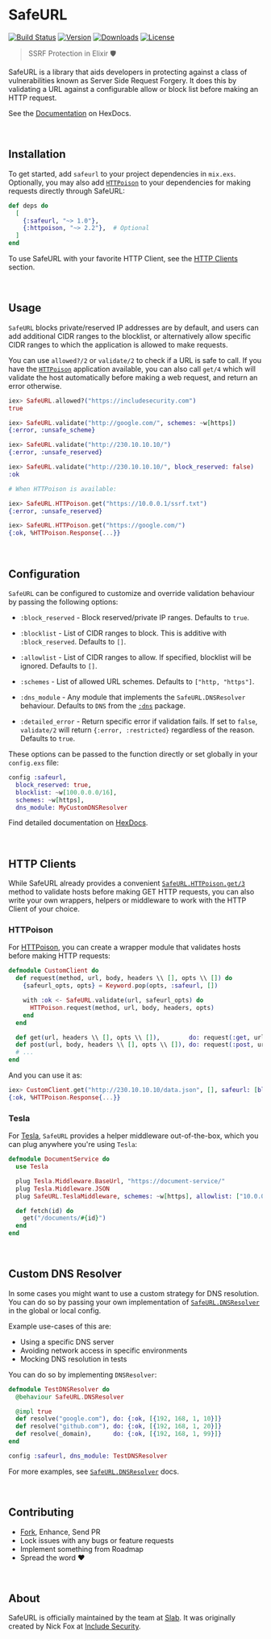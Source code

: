 # SafeURL

[![Build Status][badge-github]][github-build]
[![Version][badge-version]][hexpm]
[![Downloads][badge-downloads]][hexpm]
[![License][badge-license]][github-license]

> SSRF Protection in Elixir 🛡️

SafeURL is a library that aids developers in protecting against a class of vulnerabilities
known as Server Side Request Forgery. It does this by validating a URL against a configurable
allow or block list before making an HTTP request.

See the [Documentation][docs] on HexDocs.

<br>

## Installation

To get started, add `safeurl` to your project dependencies in `mix.exs`. Optionally, you may
also add [`HTTPoison`][lib-httpoison] to your dependencies for making requests directly
through SafeURL:

```elixir
def deps do
  [
    {:safeurl, "~> 1.0"},
    {:httpoison, "~> 2.2"},  # Optional
  ]
end
```

To use SafeURL with your favorite HTTP Client, see the [HTTP Clients][readme-http] section.

<br>

## Usage

`SafeURL` blocks private/reserved IP addresses are by default, and users can add additional
CIDR ranges to the blocklist, or alternatively allow specific CIDR ranges to which the
application is allowed to make requests.

You can use `allowed?/2` or `validate/2` to check if a URL is safe to call. If you have the
[`HTTPoison`][lib-httpoison] application available, you can also call `get/4` which will
validate the host automatically before making a web request, and return an error otherwise.

```elixir
iex> SafeURL.allowed?("https://includesecurity.com")
true

iex> SafeURL.validate("http://google.com/", schemes: ~w[https])
{:error, :unsafe_scheme}

iex> SafeURL.validate("http://230.10.10.10/")
{:error, :unsafe_reserved}

iex> SafeURL.validate("http://230.10.10.10/", block_reserved: false)
:ok

# When HTTPoison is available:

iex> SafeURL.HTTPoison.get("https://10.0.0.1/ssrf.txt")
{:error, :unsafe_reserved}

iex> SafeURL.HTTPoison.get("https://google.com/")
{:ok, %HTTPoison.Response{...}}
```

<br>

## Configuration

`SafeURL` can be configured to customize and override validation behaviour by passing the
following options:

- `:block_reserved` - Block reserved/private IP ranges. Defaults to `true`.

- `:blocklist` - List of CIDR ranges to block. This is additive with `:block_reserved`.
  Defaults to `[]`.

- `:allowlist` - List of CIDR ranges to allow. If specified, blocklist will be ignored.
  Defaults to `[]`.

- `:schemes` - List of allowed URL schemes. Defaults to `["http, "https"]`.

- `:dns_module` - Any module that implements the `SafeURL.DNSResolver` behaviour.
  Defaults to `DNS` from the [`:dns`][lib-dns] package.

- `:detailed_error` - Return specific error if validation fails. If set to `false`, `validate/2` will return `{:error, :restricted}` regardless of the reason. Defaults to `true`.

These options can be passed to the function directly or set globally in your `config.exs`
file:

```elixir
config :safeurl,
  block_reserved: true,
  blocklist: ~w[100.0.0.0/16],
  schemes: ~w[https],
  dns_module: MyCustomDNSResolver
```

Find detailed documentation on [HexDocs][docs].

<br>

## HTTP Clients

While SafeURL already provides a convenient [`SafeURL.HTTPoison.get/3`][docs-get] method to validate hosts
before making GET HTTP requests, you can also write your own wrappers, helpers or
middleware to work with the HTTP Client of your choice.

### HTTPoison

For [HTTPoison][lib-httpoison], you can create a wrapper module that validates hosts
before making HTTP requests:

```elixir
defmodule CustomClient do
  def request(method, url, body, headers \\ [], opts \\ []) do
    {safeurl_opts, opts} = Keyword.pop(opts, :safeurl, [])

    with :ok <- SafeURL.validate(url, safeurl_opts) do
      HTTPoison.request(method, url, body, headers, opts)
    end
  end

  def get(url, headers \\ [], opts \\ []),        do: request(:get, url, "", headers, opts)
  def post(url, body, headers \\ [], opts \\ []), do: request(:post, url, body, headers, opts)
  # ...
end
```

And you can use it as:

```elixir
iex> CustomClient.get("http://230.10.10.10/data.json", [], safeurl: [block_reserved: false], recv_timeout: 500)
{:ok, %HTTPoison.Response{...}}
```

### Tesla

For [Tesla][lib-tesla], `SafeURL` provides a helper middleware out-of-the-box, which you can plug anywhere you're using `Tesla`:

```elixir
defmodule DocumentService do
  use Tesla

  plug Tesla.Middleware.BaseUrl, "https://document-service/"
  plug Tesla.Middleware.JSON
  plug SafeURL.TeslaMiddleware, schemes: ~w[https], allowlist: ["10.0.0.0/24"]

  def fetch(id) do
    get("/documents/#{id}")
  end
end
```

<br>

## Custom DNS Resolver

In some cases you might want to use a custom strategy for DNS resolution. You can do so by
passing your own implementation of [`SafeURL.DNSResolver`][docs-dns] in the global or local
config.

Example use-cases of this are:

- Using a specific DNS server
- Avoiding network access in specific environments
- Mocking DNS resolution in tests

You can do so by implementing `DNSResolver`:

```elixir
defmodule TestDNSResolver do
  @behaviour SafeURL.DNSResolver

  @impl true
  def resolve("google.com"), do: {:ok, [{192, 168, 1, 10}]}
  def resolve("github.com"), do: {:ok, [{192, 168, 1, 20}]}
  def resolve(_domain),      do: {:ok, [{192, 168, 1, 99}]}
end
```

```elixir
config :safeurl, dns_module: TestDNSResolver
```

For more examples, see [`SafeURL.DNSResolver`][docs-dns] docs.

<br>

## Contributing

- [Fork][github-fork], Enhance, Send PR
- Lock issues with any bugs or feature requests
- Implement something from Roadmap
- Spread the word :heart:

<br>

## About

SafeURL is officially maintained by the team at [Slab][slab]. It was originally created by Nick Fox at
[Include Security][includesecurity].

<br>

[badge-github]: https://github.com/slab/safeurl-elixir/actions/workflows/ci.yml/badge.svg
[badge-version]: https://img.shields.io/hexpm/v/safeurl.svg
[badge-license]: https://img.shields.io/hexpm/l/safeurl.svg
[badge-downloads]: https://img.shields.io/hexpm/dt/safeurl.svg
[hexpm]: https://hex.pm/packages/safeurl
[github-build]: https://github.com/slab/safeurl-elixir/actions/workflows/ci.yml
[github-license]: https://github.com/slab/safeurl-elixir/blob/main/LICENSE
[github-fork]: https://github.com/slab/safeurl-elixir/fork
[slab]: https://slab.com/
[includesecurity]: https://github.com/IncludeSecurity
[readme-http]: #http-clients
[docs]: https://hexdocs.pm/safeurl
[docs-get]: https://hexdocs.pm/safeurl/SafeURL.html#get/4
[docs-dns]: https://hexdocs.pm/safeurl/SafeURL.DNSResolver.html
[lib-dns]: https://github.com/tungd/elixir-dns
[lib-tesla]: https://github.com/elixir-tesla/tesla
[lib-httpoison]: https://github.com/edgurgel/httpoison
